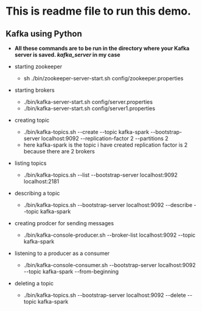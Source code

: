 # This is readme file to run this demo.

## Kafka using Python

- **All these commands are to be run in the directory where your Kafka server is saved. *kafka_server* in my case**

- starting zookeeper
  - sh ./bin/zookeeper-server-start.sh config/zookeeper.properties

- starting brokers
  - ./bin/kafka-server-start.sh config/server.properties
  - ./bin/kafka-server-start.sh config/server1.properties

- creating topic
  - ./bin/kafka-topics.sh --create --topic kafka-spark  --bootstrap-server localhost:9092 --replication-factor 2 --partitions 2
  - here kafka-spark is the topic i have created replication factor is 2 because there are 2 brokers

- listing topics
  - ./bin/kafka-topics.sh --list --bootstrap-server localhost:9092 localhost:2181

- describing a topic
  - ./bin/kafka-topics.sh --bootstrap-server localhost:9092 --describe --topic kafka-spark

- creating prodcer for sending messages
  - ./bin/kafka-console-producer.sh  --broker-list localhost:9092 --topic kafka-spark

- listening to a producer as a consumer
  - ./bin/kafka-console-consumer.sh --bootstrap-server localhost:9092 --topic kafka-spark --from-beginning

- deleting a topic
  - ./bin/kafka-topics.sh --bootstrap-server localhost:9092 --delete --topic kafka-spark
